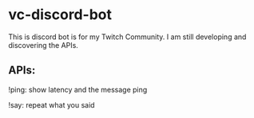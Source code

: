 # vc-discord-bot

This is discord bot is for my Twitch Community. I am still developing and discovering the APIs.

## APIs:

!ping: show latency and the message ping

!say: repeat what you said

<!-- todo, add my personal twitch/IG/YT -->
